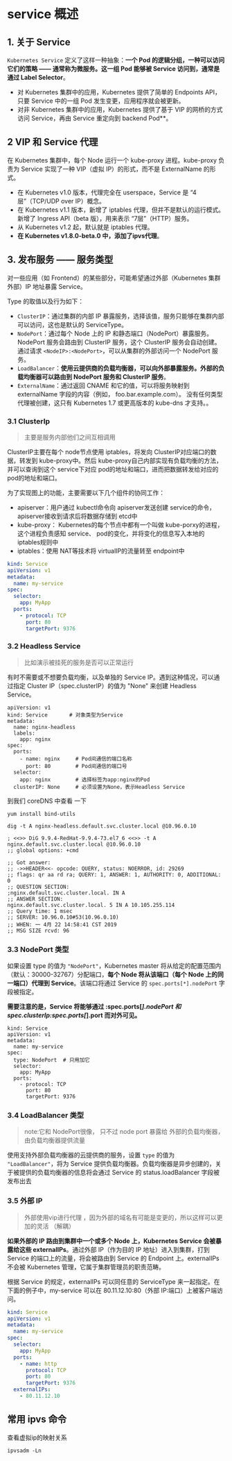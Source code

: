# service 概述

## 1. 关于 Service
`Kubernetes Service` 定义了这样一种抽象：**一个 Pod 的逻辑分组，一种可以访问它们的策略 —— 通常称为微服务。这一组 Pod 能够被 Service 访问到，通常是通过 Label Selector**。

- 对 Kubernetes 集群中的应用，Kubernetes 提供了简单的 Endpoints API，只要 Service 中的一组 Pod 发生变更，应用程序就会被更新。
- 对非 Kubernetes 集群中的应用，Kubernetes 提供了基于 VIP 的网桥的方式访问 Service，再由 Service 重定向到 backend Pod**。

## 2 VIP 和 Service 代理
在 Kubernetes 集群中，每个 Node 运行一个 kube-proxy 进程。kube-proxy 负责为 Service 实现了一种 VIP（虚拟 IP）的形式，而不是 ExternalName 的形式。

- 在 Kubernetes v1.0 版本，代理完全在 userspace，Service 是 “4层”（TCP/UDP over IP）概念。
- 在 Kubernetes v1.1 版本，新增了 iptables 代理，但并不是默认的运行模式。新增了 Ingress API（beta 版），用来表示 “7层”（HTTP）服务。
- 从 Kubernetes v1.2 起，默认就是 iptables 代理。
- **在 Kubernetes v1.8.0-beta.0 中，添加了ipvs代理**。

## 3. 发布服务 —— 服务类型
对一些应用（如 Frontend）的某些部分，可能希望通过外部（Kubernetes 集群外部）IP 地址暴露 Service。



Type 的取值以及行为如下：

- `ClusterIP`：通过集群的内部 IP 暴露服务，选择该值，服务只能够在集群内部可以访问，这也是默认的 ServiceType。
- `NodePort`：通过每个 Node 上的 IP 和静态端口（NodePort）暴露服务。NodePort 服务会路由到 ClusterIP 服务，这个 ClusterIP 服务会自动创建。通过请求 `<NodeIP>:<NodePort>`，可以从集群的外部访问一个 NodePort 服务。
- `LoadBalancer`：**使用云提供商的负载均衡器，可以向外部暴露服务。外部的负载均衡器可以路由到 NodePort 服务和 ClusterIP 服务**。
- `ExternalName`：通过返回 CNAME 和它的值，可以将服务映射到 externalName 字段的内容（例如， foo.bar.example.com）。 没有任何类型代理被创建，这只有 Kubernetes 1.7 或更高版本的 kube-dns 才支持。。

### 3.1  ClusterIp  
> 主要是服务内部他们之间互相调用

ClusterIP主要在每个 node节点使用 iptables，将发向 ClusterIP对应端口的数据，转发到 kube-proxy中。然后 kube-proxy自己内部实现有负载均衡的方法，并可以查询到这个 service下对应 pod的地址和端口，进而把数据转发给对应的 pod的地址和端口。

为了实现图上的功能，主要需要以下几个组件的协同工作：

- apiserver：用户通过 kubectl命令向 apiserver发送创建 service的命令， apiserver接收到请求后将数据存储到 etcd中
- kube-proxy： Kubernetes的每个节点中都有一个叫做 kube-porxy的进程，这个进程负责感知 service、 pod的变化，并将变化的信息写入本地的 iptables规则中
- iptables：使用 NAT等技术将 virtualIP的流量转至 endpoint中
  
```YAML
kind: Service
apiVersion: v1
metadata:
  name: my-service
spec:
  selector:
    app: MyApp
  ports:
    - protocol: TCP
      port: 80
      targetPort: 9376
```

### 3.2 Headless Service
> 比如演示被挂死的服务是否可以正常运行 

有时不需要或不想要负载均衡，以及单独的 Service IP。遇到这种情况，可以通过指定 Cluster IP（spec.clusterIP）的值为 "None" 来创建 Headless Service。
```
apiVersion: v1
kind: Service       # 对象类型为Service
metadata:
  name: nginx-headless
  labels:
    app: nginx
spec:
  ports:
    - name: nginx     # Pod间通信的端口名称
      port: 80        # Pod间通信的端口号
  selector:
    app: nginx        # 选择标签为app:nginx的Pod
  clusterIP: None     # 必须设置为None，表示Headless Service
```

到我们 coreDNS 中查看 一下 
```
yum install bind-utils

dig -t A nginx-headless.default.svc.cluster.local @10.96.0.10

; <<>> DiG 9.9.4-RedHat-9.9.4-73.el7_6 <<>> -t A nginx.default.svc.cluster.local @10.96.0.10
;; global options: +cmd

;; Got answer:
;; ->>HEADER<<- opcode: QUERY, status: NOERROR, id: 29269
;; flags: qr aa rd ra; QUERY: 1, ANSWER: 1, AUTHORITY: 0, ADDITIONAL: 0
;; QUESTION SECTION:
;nginx.default.svc.cluster.local. IN A
;; ANSWER SECTION:
nginx.default.svc.cluster.local. 5 IN A 10.105.255.114
;; Query time: 1 msec
;; SERVER: 10.96.0.10#53(10.96.0.10)
;; WHEN: 一 4月 22 14:58:41 CST 2019
;; MSG SIZE rcvd: 96
```
###  3.3 NodePort 类型
如果设置 type 的值为 `"NodePort"`，Kubernetes master 将从给定的配置范围内（默认：30000-32767）分配端口，**每个 Node 将从该端口（每个 Node 上的同一端口）代理到 Service**。该端口将通过 Service 的 `spec.ports[*].nodePort` 字段被指定。

**需要注意的是，Service 将能够通过 <NodeIP>:spec.ports[*].nodePort 和 spec.clusterIp:spec.ports[*].port 而对外可见。**

```
kind: Service
apiVersion: v1
metadata:
  name: my-service
spec:
  type: NodePort  # 只用加它
  selector:
    app: MyApp
  ports:
    - protocol: TCP
      port: 80
      targetPort: 9376
```
### 3.4 LoadBalancer 类型
> note:它和 NodePort很像， 只不过 node port 暴露给 外部的负载均衡器，由负载均衡器提供流量


使用支持外部负载均衡器的云提供商的服务，设置 `type` 的值为 `"LoadBalancer"`，将为 Service 提供负载均衡器。负载均衡器是异步创建的，关于被提供的负载均衡器的信息将会通过 Service 的 status.loadBalancer 字段被发布出去

### 3.5 外部 IP
> 外部使用vip进行代理 ，因为外部的域名有可能是变更的，所以这样可以更加的灵活  （解耦）

**如果外部的 IP 路由到集群中一个或多个 Node 上，Kubernetes Service 会被暴露给这些 externalIPs**。通过外部 IP（作为目的 IP 地址）进入到集群，打到 Service 的端口上的流量，将会被路由到 Service 的 Endpoint 上。externalIPs 不会被 Kubernetes 管理，它属于集群管理员的职责范畴。

根据 Service 的规定，externalIPs 可以同任意的 ServiceType 来一起指定。在下面的例子中，my-service 可以在 80.11.12.10:80（外部 IP:端口）上被客户端访问。
```YAML
kind: Service
apiVersion: v1
metadata:
  name: my-service
spec:
  selector:
    app: MyApp
  ports:
    - name: http
      protocol: TCP
      port: 80
      targetPort: 9376
  externalIPs: 
    - 80.11.12.10
```
## 常用 ipvs 命令 
查看虚拟ip的映射关系
```
ipvsadm -Ln
```